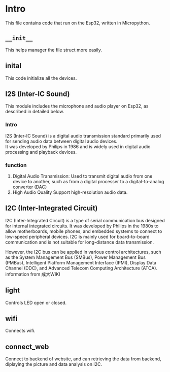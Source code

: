 # Intro
This file contains code that run on the Esp32, written in Micropython.

## `__init__`
This helps manager the file struct more easily.

## inital
This code initialize all the devices.

## I2S (Inter-IC Sound)
This module includes the microphone and audio player on Esp32, as described in detailed below.
### Intro
I2S (Inter-IC Sound) is a digital audio transmission standard primarily used for sending audio data between digital audio devices.   
It was developed by Philips in 1986 and is widely used in digital audio processing and playback devices.

### function
1. Digital Audio Transmission:
Used to transmit digital audio from one device to another, such as from a digital processer to a digital-to-analog converter (DAC)  
3. High Audio Quality
Support high-resolution audio data.

## I2C (Inter-Integrated Circuit)
I2C (Inter-Integrated Circuit) is a type of serial communication bus designed for internal integrated circuits.
It was developed by Philips in the 1980s to allow motherboards, mobile phones, and embedded systems to connect to low-speed peripheral devices.
I2C is mainly used for board-to-board communication and is not suitable for long-distance data transmission.  

However, the I2C bus can be applied in various control architectures, such as the System Management Bus (SMBus), Power Management Bus (PMBus), Intelligent Platform Management Interface (IPMI), Display Data Channel (DDC), and Advanced Telecom Computing Architecture (ATCA).  
information from 成大WIKI

## light
Controls LED open or closed.

## wifi
Connects wifi.

## connect_web 
Connect to backend of website, and can retrieving the data from backend, diplaying the picture and data analysis on I2C.
